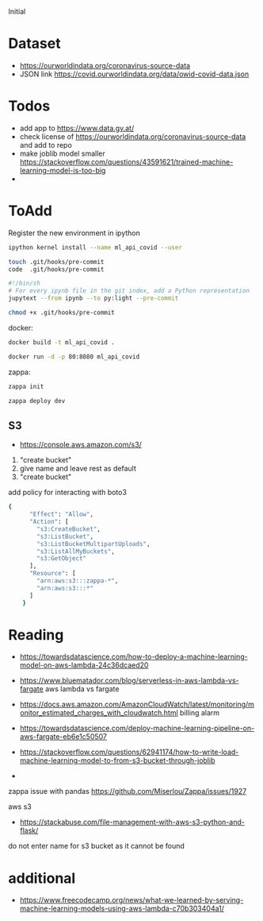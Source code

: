 Initial

# Dataset

- https://ourworldindata.org/coronavirus-source-data
- JSON link https://covid.ourworldindata.org/data/owid-covid-data.json

# Todos





- add app to https://www.data.gv.at/
- check license of https://ourworldindata.org/coronavirus-source-data and add to repo
- make joblib model smaller https://stackoverflow.com/questions/43591621/trained-machine-learning-model-is-too-big
-


# ToAdd


Register the new environment in ipython
```sh
ipython kernel install --name ml_api_covid --user
```

```sh
touch .git/hooks/pre-commit
code  .git/hooks/pre-commit

#!/bin/sh
# For every ipynb file in the git index, add a Python representation
jupytext --from ipynb --to py:light --pre-commit

chmod +x .git/hooks/pre-commit
```



docker:

```sh
docker build -t ml_api_covid .
```

```sh
docker run -d -p 80:8080 ml_api_covid
```

zappa:

```sh
zappa init
```

```sh
zappa deploy dev
```

## S3

- https://console.aws.amazon.com/s3/


1. "create bucket"
2. give name and leave rest as default
3. "create bucket"


add policy for interacting with boto3

```sh
{
      "Effect": "Allow",
      "Action": [
        "s3:CreateBucket",
        "s3:ListBucket",
        "s3:ListBucketMultipartUploads",
        "s3:ListAllMyBuckets",
        "s3:GetObject"
      ],
      "Resource": [
        "arn:aws:s3:::zappa-*",
        "arn:aws:s3:::*"
      ]
    }
```


# Reading


- https://towardsdatascience.com/how-to-deploy-a-machine-learning-model-on-aws-lambda-24c36dcaed20


- https://www.bluematador.com/blog/serverless-in-aws-lambda-vs-fargate aws lambda vs fargate
- https://docs.aws.amazon.com/AmazonCloudWatch/latest/monitoring/monitor_estimated_charges_with_cloudwatch.html billing alarm
- https://towardsdatascience.com/deploy-machine-learning-pipeline-on-aws-fargate-eb6e1c50507
- https://stackoverflow.com/questions/62941174/how-to-write-load-machine-learning-model-to-from-s3-bucket-through-joblib
-

zappa issue with pandas https://github.com/Miserlou/Zappa/issues/1927

aws s3

- https://stackabuse.com/file-management-with-aws-s3-python-and-flask/


do not enter name for s3 bucket as it cannot be found

# additional

- https://www.freecodecamp.org/news/what-we-learned-by-serving-machine-learning-models-using-aws-lambda-c70b303404a1/